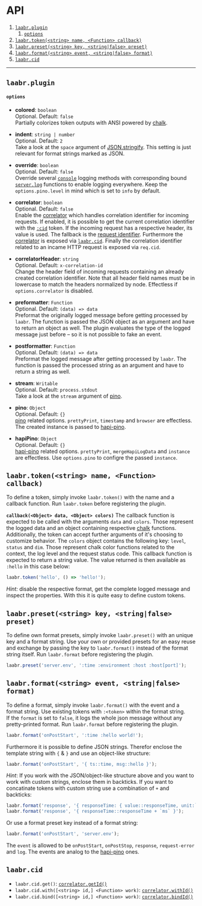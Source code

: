 # API

<!-- TOC -->

1. [`laabr.plugin`](#laabrplugin)
    1. [`options`](#options)
2. [`laabr.token(<string> name, <Function> callback)`](#laabrtokenstring-name-function-callback)
3. [`laabr.preset(<string> key, <string|false> preset)`](#laabrpresetstring-key-stringfalse-preset)
4. [`laabr.format(<string> event, <string|false> format)`](#laabrformatstring-event-stringfalse-format)
5. [`laabr.cid`](#laabrcid)

<!-- /TOC -->

---

## `laabr.plugin`

#### `options`
- **colored**: `boolean`<br/>
Optional. Default: `false`<br/>
Partially colorizes token outputs with ANSI powered by [chalk](https://github.com/chalk/chalk).

- **indent**: `string | number`<br/>
Optional. Default: `2`<br/>
Take a look at the `space` argument of [JSON.stringify](https://developer.mozilla.org/en/docs/Web/JavaScript/Reference/Global_Objects/JSON/stringify). This setting is just relevant for format strings marked as JSON.

- **override**: `boolean`<br/>
Optional. Default: `false`<br/>
Override several [`console`](https://developer.mozilla.org/en-US/docs/Web/API/Console) logging methods with corresponding bound [`server.log`](https://hapijs.com/api#serverlogtags-data-timestamp) functions to enable logging everywhere. Keep the `options.pino.level` in mind which is set to `info` by default.

- **correlator**: `boolean`<br/>
Optional. Default: `false`<br/>
Enable the [correlator](https://github.com/toboid/correlation-id) which handles correlation identifier for incoming requests. If enabled, it is possible to get the current correlation identifier with the [`:cid`](tokens-formats-presets.md#tokens) token. If the incoming request has a respective header, its value is used. The fallback is the [request identifier](https://hapijs.com/api#request-object). Furthermore the [correlator](https://github.com/toboid/correlation-id#api) is exposed via [`laabr.cid`](#laabrcid). Finally the correlation identifier related to an incame HTTP request is exposed via `req.cid`.

- **correlatorHeader**: `string`<br/>
Optional. Default: `x-correlation-id`<br/>
Change the header field of incoming requests containing an already created correlation identifier. Note that all header field names must be in lowercase to match the headers normalized by node. Effectless if `options.correlator` is disabled.

- **preformatter**: `Function`<br/>
Optional. Default: `(data) => data`<br/>
Preformat the originally logged message before getting processed by `laabr`. The function is passed the JSON object as an argument and have to return an object as well. The plugin evaluates the type of the logged message just before – so it is not possible to fake an event.

- **postformatter**: `Function`<br/>
Optional. Default: `(data) => data`<br/>
Preformat the logged message after getting processed by `laabr`. The function is passed the processed string as an argument and have to return a string as well.

- **stream**: `Writable`<br/>
Optional. Default: `process.stdout`<br/>
Take a look at the `stream` argument of [pino](https://github.com/pinojs/pino/blob/master/docs/API.md).

- **pino**: `Object`<br/>
Optional. Default: `{}`<br/>
[pino](https://github.com/pinojs/pino) related options. `prettyPrint`, `timestamp` and `browser` are effectless. The created instance is passed to [hapi-pino](https://github.com/pinojs/hapi-pino).

- **hapiPino**: `Object`<br/>
Optional. Default: `{}`<br/>
[hapi-pino](https://github.com/pinojs/hapi-pino) related options. `prettyPrint`, `mergeHapiLogData` and `instance` are effectless. Use `options.pino` to configre the passed `instance`.

## `laabr.token(<string> name, <Function> callback)`
To define a token, simply invoke `laabr.token()` with the name and a callback function. Run `laabr.token` before registering the plugin.

**`callback(<Object> data, <Object> colors)`**
The callback function is expected to be called with the arguments `data` and `colors`. Those represent the logged data and an object containing respective [chalk](https://github.com/chalk/chalk) functions. Additionally, the token can accept further arguments of it's choosing to customize behavior. The `colors` object contains the following key: `level`, `status` and `dim`. Those represent chalk color functions related to the context, the log level and the request status code. This callback function is expected to return a string value. The value returned is then available as `:hello` in this case below:

``` js
laabr.token('hello', () => 'hello!');
```

*Hint:* disable the respective format, get the complete logged message and inspect the properties. With this it is quite easy to define custom tokens.

## `laabr.preset(<string> key, <string|false> preset)`
To define own format presets, simply invoke `laabr.preset()` with an unique key and a format string. Use your own or provided presets for an easy reuse and exchange by passing the key to `laabr.format()` instead of the format string itself. Run `laabr.format` before registering the plugin.

``` js
laabr.preset('server.env', ':time :environment :host :host[port]');
```

## `laabr.format(<string> event, <string|false> format)`
To define a format, simply invoke `laabr.format()` with the event and a format string. Use existing tokens with `:<token>` within the format string.<br>
If the `format` is set to `false`, it logs the whole json message without any pretty-printed format. Run `laabr.format` before registering the plugin.

``` js
laabr.format('onPostStart', ':time :hello world!');
```

Furthermore it is possible to define JSON strings. Therefor enclose the template string with `{` & `}` and use an object-like structure:

``` js
laabr.format('onPostStart', '{ ts::time, msg::hello }');
```

*Hint*: If you work with the JSON/object-like structure above and you want to work with custom strings, enclose them in backticks. If you want to concatinate tokens with custom string use a combination of `+` and backticks:

``` js
laabr.format('response', '{ responseTime: { value::responseTime, unit:`ms` }}');
laabr.format('response', '{ responseTime::responseTime + `ms` }');
```

Or use a format preset key instead of a format string:

``` js
laabr.format('onPostStart', 'server.env');
```

The `event` is allowed to be `onPostStart`, `onPostStop`, `response`, `request-error` and `log`. The events are analog to the [hapi-pino](https://github.com/pinojs/hapi-pino) ones.

## `laabr.cid`
- `laabr.cid.get()`: [`correlator.getId()`](https://github.com/toboid/correlation-id#getid)
- `laabr.cid.with([<string> id,] <Function> work)`: [`correlator.withId()`](https://github.com/toboid/correlation-id#withidid-work)
- `laabr.cid.bind([<string> id,] <Function> work)`: [`correlator.bindId()`](https://github.com/toboid/correlation-id#bindidid-work)
